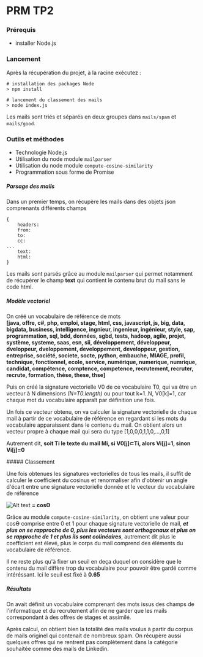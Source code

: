 # PRM TP2

### Prérequis
- installer Node.js

### Lancement
Après la récupération du projet, à la racine exécutez :
```
# installation des packages Node
> npm install

# lancement du classement des mails
> node index.js
```

Les mails sont triés et séparés en deux groupes dans `mails/spam` et `mails/good`.

### Outils et méthodes

- Technologie Node.js
- Utilisation du node module `mailparser`
- Utilisation du node module `compute-cosine-similarity`
- Programmation sous forme de Promise


##### Parsage des mails

Dans un premier temps, on récupère les mails dans des objets json comprenants différents champs
```
{
    headers:
    from:
    to:
    cc:
...
    text:
    html:
}
```

Les mails sont parsés grâce au module `mailparser` qui permet notamment de récupérer le champ __text__ qui contient le contenu brut du mail sans le code html.

##### Modèle vectoriel

On créé un vocabulaire de référence de mots  
__[java, offre, c#, php, emploi, stage, html, css, javascript, js, big, data, bigdata, business, intelligence, ingnieur, ingenieur, ingénieur, style, sap, programmation, sql, bdd, données, sgbd, tests, hadoop, agile, projet, système, systeme, saas, esn, sii, développement, développeur, dveloppeur, dveloppement, developpement, developpeur, gestion, entreprise, société, societe, socte, python, embauche, MIAGE, profil, technique, fonctionnel, ecole, service, numérique, numerique, numrique, candidat, compétence, comptence, competence, recrutement, recruter, recrute, formation, thèse, these, thse]__

Puis on créé la signature vectorielle V0 de ce vocabulaire T0, qui va être un vecteur à N dimensions *(N=T0.length)* ou pour tout k=1..N, V0[k]=1, car chaque mot du vocabulaire apparaît par définition une fois.

Un fois ce vecteur obtenu, on va calculer la signature vectorielle de chaque mail à partir de ce vocabulaire de référence en regardant si les mots du vocabulaire apparaissent dans le contenu du mail.
On obtient alors un vecteur propre à chaque mail qui sera du type [1,0,0,0,1,1,0,...,0,1]

Autrement dit, __soit Ti le texte du mail Mi, si V0[j]⊂Ti, alors Vi[j]=1, sinon Vi[j]=0__


##### Classement

Une fois obtenues les signatures vectorielles de tous les mails, il suffit de calculer le coefficient du cosinus et renormaliser  afin d'obtenir un angle d'écart entre une signature vectorielle donnée et le vecteur du vocabulaire de référence

![Alt text](https://cdn.rawgit.com/compute-io/cosine-similarity/bdef940bf4e6d320d2652b52f54f58cf2ea5d794/docs/img/eqn_similarity.svg "formule de la similarité cosinusal") __= cosϴ__

Grâce au module `compute-cosine-similarity`, on obtient une valeur pour cosϴ comprise entre 0 et 1 pour chaque signature vectorielle de mail, __*et plus on se rapproche de 0, plus les vecteurs sont orthogonaux et plus on se rapproche de 1 et plus ils sont colinéaires*__, autrement dit plus le coefficient est élevé, plus le corps du mail comprend des éléments du vocabulaire de référence.

Il ne reste plus qu'à fixer un seuil en deça duquel on considère que le contenu du mail diffère trop du vocabulaire pour pouvoir être gardé comme intéréssant. Ici le seuil est fixé à __0.65__


##### Résultats

On avait définit un vocabulaire comprenant des mots issus des champs de l'informatique et du recrutement afin de ne garder que les mails correspondant à des offres de stages et assimilé.

Après calcul, on obtient bien la totalité des mails voulus à partir du corpus de mails originel qui contenait de nombreux spam. On récupère aussi quelques offres qui ne rentrent pas complètement dans la catégorie souhaitée comme des mails de Linkedin.
